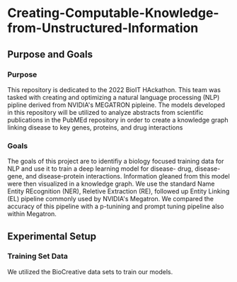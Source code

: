 # Creating-Computable-Knowledge-from-Unstructured-Information
## Purpose and Goals 

### Purpose
This repository is dedicated to the 2022 BioIT HAckathon. This team was tasked with creating and optimizing a natural language processing (NLP) pipline derived from NVIDIA's MEGATRON pipleine. The models developed in this repository will be utilized to analyze abstracts from scientific publications in the PubMEd repository in order to create a knowledge graph linking disease to key genes, proteins, and drug interactions 

### Goals 
The goals of this project are to identifiy a biology focused training data for NLP and use it to train a deep learning model for disease- drug, disease-gene, and disease-protein interactions. Information gleaned from this model were then visualized in a knowledge graph. We use the standard Name Entity REcognition (NER), Reletive Extraction (RE), followed up Entity Linking (EL) pipeline commonly used by NVIDIA's Megatron. We compared the accuracy of this pipeline with a p-tunining and prompt tuning pipeline also within Megatron. 

## Experimental Setup

### Training Set Data
We utilized the BioCreative data sets to train our models. 
